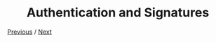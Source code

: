 <h1 align="center">Authentication and Signatures</h1>

[Previous](https:// "Previous")
/
[Next](https:// "Next")
